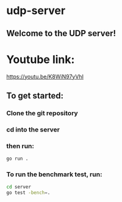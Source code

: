 # udp-server

## Welcome to the UDP server! 


# Youtube link:
https://youtu.be/K8WiN97yVhI
## To get started:

### Clone the git repository

### cd into the server

### then run:
```bash
go run .
```
### To run the benchmark test, run:
```bash
cd server
go test -bench=.
```